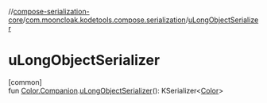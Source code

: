 //[compose-serialization-core](../../index.md)/[com.mooncloak.kodetools.compose.serialization](index.md)/[uLongObjectSerializer](u-long-object-serializer.md)

# uLongObjectSerializer

[common]\
fun [Color.Companion](https://developer.android.com/reference/kotlin/androidx/compose/ui/graphics/Color.Companion.html).[uLongObjectSerializer](u-long-object-serializer.md)(): KSerializer&lt;[Color](https://developer.android.com/reference/kotlin/androidx/compose/ui/graphics/Color.html)&gt;
